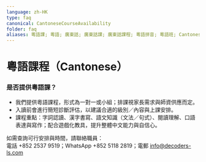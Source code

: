 ```yaml
---
language: zh-HK
type: faq
canonical: CantoneseCourseAvailability
folder: faq
aliases: 粵語課; 粵語; 廣東話; 廣東話課; 廣東話課程; 粵語拼音; 粵語班; Cantonese course; 有沒有粵語; 兒童粵語
---
```

# 粵語課程（Cantonese）

### 是否提供粵語課？
- 我們提供粵語課程，形式為一對一或小組；排課視家長需求與師資供應而定。
- 入讀前會進行簡短診斷評估，以建議合適的級別／內容與上課安排。
- 課程重點：字詞認讀、漢字書寫、語文知識（文法／句式）、閱讀理解、口語表達與寫作；配合遊戲化教具，提升整體中文能力與自信心。

如需查詢可行安排與時間，請聯絡職員：  
電話 +852 2537 9519；WhatsApp +852 5118 2819；電郵 info@decoders-ls.com